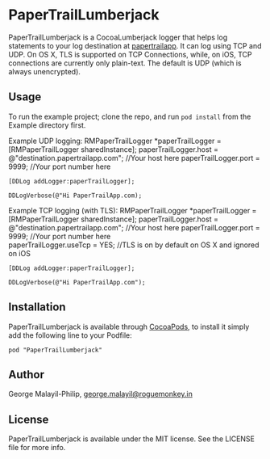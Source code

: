# PaperTrailLumberjack
PaperTrailLumberjack is a CocoaLumberjack logger that helps log statements to your log destination at [papertrailapp](http://papertrailapp.com).
It can log using TCP and UDP. On OS X, TLS is supported on TCP Connections, while, on iOS, TCP connections are currently only plain-text. 
The default is UDP (which is always unencrypted). 

## Usage

To run the example project; clone the repo, and run `pod install` from the Example directory first.

Example UDP logging:
    RMPaperTrailLogger *paperTrailLogger = [RMPaperTrailLogger sharedInstance];
    paperTrailLogger.host = @"destination.papertrailapp.com"; //Your host here
    paperTrailLogger.port = 9999; //Your port number here
    
    [DDLog addLogger:paperTrailLogger];
    
    DDLogVerbose(@"Hi PaperTrailApp.com);

Example TCP logging (with TLS):
    RMPaperTrailLogger *paperTrailLogger = [RMPaperTrailLogger sharedInstance];
    paperTrailLogger.host = @"destination.papertrailapp.com"; //Your host here
    paperTrailLogger.port = 9999; //Your port number here    
    paperTrailLogger.useTcp = YES; //TLS is on by default on OS X and ignored on iOS
    
    [DDLog addLogger:paperTrailLogger];
    
    DDLogVerbose(@"Hi PaperTrailApp.com");
 
## Installation

PaperTrailLumberjack is available through [CocoaPods](http://cocoapods.org), to install
it simply add the following line to your Podfile:

    pod "PaperTrailLumberjack"

## Author

George Malayil-Philip, george.malayil@roguemonkey.in

## License

PaperTrailLumberjack is available under the MIT license. See the LICENSE file for more info.

